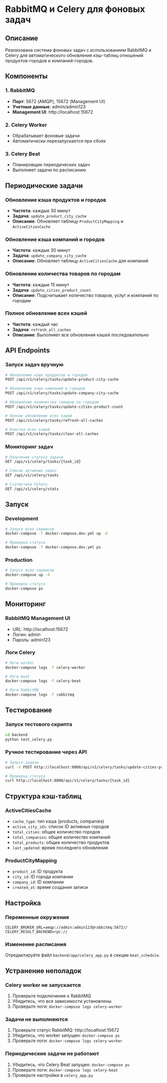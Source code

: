 # RabbitMQ и Celery для фоновых задач

## Описание

Реализована система фоновых задач с использованием RabbitMQ и Celery для автоматического обновления кэш-таблиц отношений продуктов-городов и компаний-городов.

## Компоненты

### 1. RabbitMQ
- **Порт**: 5672 (AMQP), 15672 (Management UI)
- **Учетные данные**: admin/admin123
- **Management UI**: http://localhost:15672

### 2. Celery Worker
- Обрабатывает фоновые задачи
- Автоматически перезапускается при сбоях

### 3. Celery Beat
- Планировщик периодических задач
- Выполняет задачи по расписанию

## Периодические задачи

### Обновление кэша продуктов и городов
- **Частота**: каждые 30 минут
- **Задача**: `update_product_city_cache`
- **Описание**: Обновляет таблицу `ProductCityMapping` и `ActiveCitiesCache`

### Обновление кэша компаний и городов
- **Частота**: каждые 30 минут
- **Задача**: `update_company_city_cache`
- **Описание**: Обновляет таблицу `ActiveCitiesCache` для компаний

### Обновление количества товаров по городам
- **Частота**: каждые 15 минут
- **Задача**: `update_cities_product_count`
- **Описание**: Подсчитывает количество товаров, услуг и компаний по городам

### Полное обновление всех кэшей
- **Частота**: каждый час
- **Задача**: `refresh_all_caches`
- **Описание**: Выполняет все обновления кэшей последовательно

## API Endpoints

### Запуск задач вручную

```bash
# Обновление кэша продуктов и городов
POST /api/v1/celery/tasks/update-product-city-cache

# Обновление кэша компаний и городов
POST /api/v1/celery/tasks/update-company-city-cache

# Обновление количества товаров по городам
POST /api/v1/celery/tasks/update-cities-product-count

# Полное обновление всех кэшей
POST /api/v1/celery/tasks/refresh-all-caches

# Очистка всех кэшей
POST /api/v1/celery/tasks/clear-all-caches
```

### Мониторинг задач

```bash
# Получение статуса задачи
GET /api/v1/celery/tasks/{task_id}

# Список активных задач
GET /api/v1/celery/tasks

# Статистика Celery
GET /api/v1/celery/stats
```

## Запуск

### Development
```bash
# Запуск всех сервисов
docker-compose -f docker-compose.dev.yml up -d

# Проверка статуса
docker-compose -f docker-compose.dev.yml ps
```

### Production
```bash
# Запуск всех сервисов
docker-compose up -d

# Проверка статуса
docker-compose ps
```

## Мониторинг

### RabbitMQ Management UI
- URL: http://localhost:15672
- Логин: admin
- Пароль: admin123

### Логи Celery
```bash
# Логи worker
docker-compose logs -f celery-worker

# Логи beat
docker-compose logs -f celery-beat

# Логи RabbitMQ
docker-compose logs -f rabbitmq
```

## Тестирование

### Запуск тестового скрипта
```bash
cd backend
python test_celery.py
```

### Ручное тестирование через API
```bash
# Запуск задачи
curl -X POST http://localhost:8000/api/v1/celery/tasks/update-cities-product-count

# Проверка статуса
curl http://localhost:8000/api/v1/celery/tasks/{task_id}
```

## Структура кэш-таблиц

### ActiveCitiesCache
- `cache_type`: тип кэша (products, companies)
- `active_city_ids`: список ID активных городов
- `total_cities`: общее количество городов
- `total_companies`: общее количество компаний
- `total_products`: общее количество продуктов
- `last_updated`: время последнего обновления

### ProductCityMapping
- `product_id`: ID продукта
- `city_id`: ID города компании
- `company_id`: ID компании
- `created_at`: время создания записи

## Настройка

### Переменные окружения
```env
CELERY_BROKER_URL=amqp://admin:admin123@rabbitmq:5672//
CELERY_RESULT_BACKEND=rpc://
```

### Изменение расписания
Отредактируйте файл `backend/app/celery_app.py` в секции `beat_schedule`.

## Устранение неполадок

### Celery worker не запускается
1. Проверьте подключение к RabbitMQ
2. Убедитесь, что все зависимости установлены
3. Проверьте логи: `docker-compose logs celery-worker`

### Задачи не выполняются
1. Проверьте статус RabbitMQ: http://localhost:15672
2. Убедитесь, что worker запущен: `docker-compose ps`
3. Проверьте логи: `docker-compose logs celery-worker`

### Периодические задачи не работают
1. Убедитесь, что Celery Beat запущен: `docker-compose ps`
2. Проверьте логи: `docker-compose logs celery-beat`
3. Проверьте настройки в `celery_app.py`
